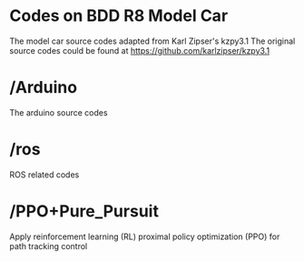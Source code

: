 # Codes on BDD R8 Model Car
The model car source codes adapted from Karl Zipser's kzpy3.1
The original source codes could be found at https://github.com/karlzipser/kzpy3.1 

# /Arduino
The arduino source codes

# /ros
ROS related codes

# /PPO+Pure_Pursuit
Apply reinforcement learning (RL) proximal policy optimization (PPO) for path tracking control
